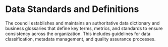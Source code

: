# Data Standards and Definitions

The council establishes and maintains an authoritative data dictionary and business glossaries that define key terms, metrics, and standards to ensure consistency across the organization. This includes guidelines for data classification, metadata management, and quality assurance processes.


